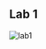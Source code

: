 ## Lab 1
![lab1](https://github.com/Omnia-Goher/ITI-OpenSourceApplicationDevelopment/assets/48277968/18edd648-128d-41d3-b39a-76511df3bc49)
